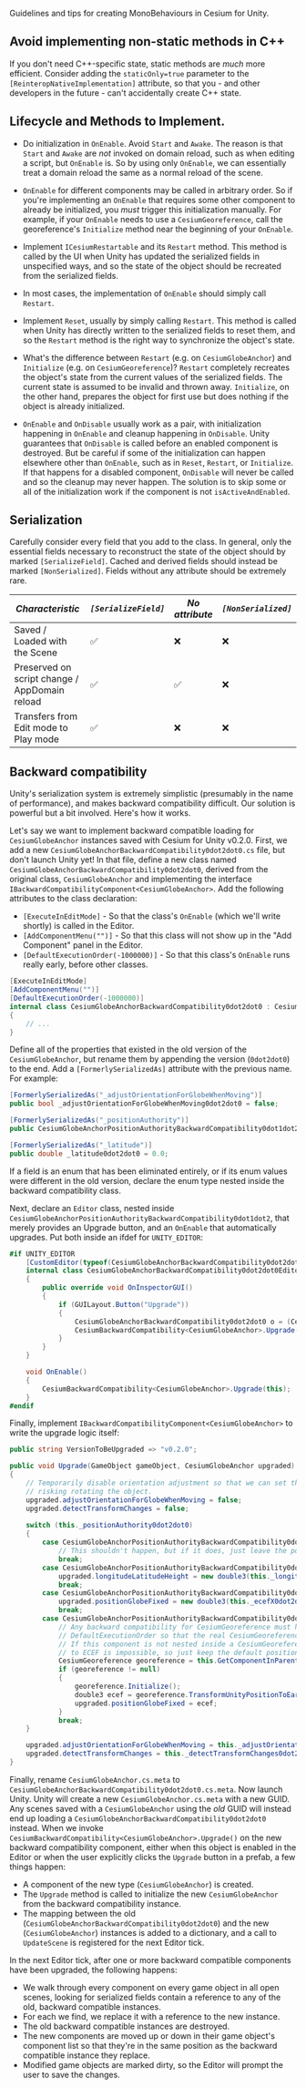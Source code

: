 Guidelines and tips for creating MonoBehaviours in Cesium for Unity.

## Avoid implementing non-static methods in C++

If you don't need C++-specific state, static methods are _much_ more efficient. Consider adding the `staticOnly=true` parameter to the `[ReinteropNativeImplementation]` attribute, so that you - and other developers in the future - can't accidentally create C++ state.

## Lifecycle and Methods to Implement.

* Do initialization in `OnEnable`. Avoid `Start` and `Awake`. The reason is that `Start` and `Awake` are _not_ invoked on domain reload, such as when editing a script, but `OnEnable` is. So by using only `OnEnable`, we can essentially treat a domain reload the same as a normal reload of the scene.

* `OnEnable` for different components may be called in arbitrary order. So if you're implementing an `OnEnable` that requires some other component to already be initialized, you _must_ trigger this initialization manually. For example, if your `OnEnable` needs to use a `CesiumGeoreference`, call the georeference's `Initialize` method near the beginning of your `OnEnable`.

* Implement `ICesiumRestartable` and its `Restart` method. This method is called by the UI when Unity has updated the serialized fields in unspecified ways, and so the state of the object should be recreated from the serialized fields.

* In most cases, the implementation of `OnEnable` should simply call `Restart`.

* Implement `Reset`, usually by simply calling `Restart`. This method is called when Unity has directly written to the serialized fields to reset them, and so the `Restart` method is the right way to synchronize the object's state.

* What's the difference between `Restart` (e.g. on `CesiumGlobeAnchor`) and `Initialize` (e.g. on `CesiumGeoreference`)? `Restart` completely recreates the object's state from the current values of the serialized fields. The current state is assumed to be invalid and thrown away. `Initialize`, on the other hand, prepares the object for first use but does nothing if the object is already initialized.

* `OnEnable` and `OnDisable` usually work as a pair, with initialization happening in `OnEnable` and cleanup happening in `OnDisable`. Unity guarantees that `OnDisable` is called before an enabled component is destroyed. But be careful if some of the initialization can happen elsewhere other than `OnEnable`, such as in `Reset`, `Restart`, or `Initialize`. If that happens for a disabled component, `OnDisable` will never be called and so the cleanup may never happen. The solution is to skip some or all of the initialization work if the component is not `isActiveAndEnabled`.


## Serialization

Carefully consider every field that you add to the class. In general, only the essential fields necessary to reconstruct the state of the object should by marked `[SerializeField]`. Cached and derived fields should instead be marked `[NonSerialized]`. Fields without any attribute should be extremely rare.

| *Characteristic*              | *`[SerializeField]`* | *No attribute* | *`[NonSerialized]`* |
|-------------------------------|----------------------|--------------|-------------------|
| Saved / Loaded with the Scene | ✅                   | ❌          | ❌                |
| Preserved on script change / AppDomain reload | ✅   | ✅          | ❌                |
| Transfers from Edit mode to Play mode      | ✅   | ❌          | ❌                |

## Backward compatibility

Unity's serialization system is extremely simplistic (presumably in the name of performance), and makes backward compatibility difficult. Our solution is powerful but a bit involved. Here's how it works.

Let's say we want to implement backward compatible loading for `CesiumGlobeAnchor` instances saved with Cesium for Unity v0.2.0. First, we add a new `CesiumGlobeAnchorBackwardCompatibility0dot2dot0.cs` file, but don't launch Unity yet! In that file, define a new class named `CesiumGlobeAnchorBackwardCompatibility0dot2dot0`, derived from the original class, `CesiumGlobeAnchor` and implementing the interface `IBackwardCompatibilityComponent<CesiumGlobeAnchor>`. Add the following attributes to the class declaration:

* `[ExecuteInEditMode]` - So that the class's `OnEnable` (which we'll write shortly) is called in the Editor.
* `[AddComponentMenu("")]` - So that this class will not show up in the "Add Component" panel in the Editor.
* `[DefaultExecutionOrder(-1000000)]` - So that this class's `OnEnable` runs really early, before other classes.

```cs
[ExecuteInEditMode]
[AddComponentMenu("")]
[DefaultExecutionOrder(-1000000)]
internal class CesiumGlobeAnchorBackwardCompatibility0dot2dot0 : CesiumGlobeAnchor, IBackwardCompatibilityComponent<CesiumGlobeAnchor>
{
    // ...
}
```

Define all of the properties that existed in the old version of the `CesiumGlobeAnchor`, but rename them by appending the version (`0dot2dot0`) to the end. Add a `[FormerlySerializedAs]` attribute with the previous name. For example:

```cs
[FormerlySerializedAs("_adjustOrientationForGlobeWhenMoving")]
public bool _adjustOrientationForGlobeWhenMoving0dot2dot0 = false;

[FormerlySerializedAs("_positionAuthority")]
public CesiumGlobeAnchorPositionAuthorityBackwardCompatibility0dot1dot2 _positionAuthority0dot2dot0 = CesiumGlobeAnchorPositionAuthorityBackwardCompatibility0dot1dot2.None;

[FormerlySerializedAs("_latitude")]
public double _latitude0dot2dot0 = 0.0;
```

If a field is an enum that has been eliminated entirely, or if its enum values were different in the old version, declare the enum type nested inside the backward compatibility class.

Next, declare an `Editor` class, nested inside `CesiumGlobeAnchorPositionAuthorityBackwardCompatibility0dot1dot2`, that merely provides an Upgrade button, and an `OnEnable` that automatically upgrades. Put both inside an ifdef for `UNITY_EDITOR`:

```cs
#if UNITY_EDITOR
    [CustomEditor(typeof(CesiumGlobeAnchorBackwardCompatibility0dot2dot0))]
    internal class CesiumGlobeAnchorBackwardCompatibility0dot2dot0Editor : Editor
    {
        public override void OnInspectorGUI()
        {
            if (GUILayout.Button("Upgrade"))
            {
                CesiumGlobeAnchorBackwardCompatibility0dot2dot0 o = (CesiumGlobeAnchorBackwardCompatibility0dot2dot0)this.target;
                CesiumBackwardCompatibility<CesiumGlobeAnchor>.Upgrade(o);
            }
        }
    }

    void OnEnable()
    {
        CesiumBackwardCompatibility<CesiumGlobeAnchor>.Upgrade(this);
    }
#endif
```

Finally, implement `IBackwardCompatibilityComponent<CesiumGlobeAnchor>` to write the upgrade logic itself:

```cs
public string VersionToBeUpgraded => "v0.2.0";

public void Upgrade(GameObject gameObject, CesiumGlobeAnchor upgraded)
{
    // Temporarily disable orientation adjustment so that we can set the position without
    // risking rotating the object.
    upgraded.adjustOrientationForGlobeWhenMoving = false;
    upgraded.detectTransformChanges = false;
    
    switch (this._positionAuthority0dot2dot0)
    {
        case CesiumGlobeAnchorPositionAuthorityBackwardCompatibility0dot1dot2.None:
            // This shouldn't happen, but if it does, just leave the position at the default.
            break;
        case CesiumGlobeAnchorPositionAuthorityBackwardCompatibility0dot1dot2.LongitudeLatitudeHeight:
            upgraded.longitudeLatitudeHeight = new double3(this._longitude0dot2dot0, this._latitude0dot2dot0, this._height0dot2dot0);
            break;
        case CesiumGlobeAnchorPositionAuthorityBackwardCompatibility0dot1dot2.EarthCenteredEarthFixed:
            upgraded.positionGlobeFixed = new double3(this._ecefX0dot2dot0, this._ecefY0dot2dot0, this._ecefZ0dot2dot0);
            break;
        case CesiumGlobeAnchorPositionAuthorityBackwardCompatibility0dot1dot2.UnityCoordinates:
            // Any backward compatibility for CesiumGeoreference must have a more negative
            // DefaultExecutionOrder so that the real CesiumGeoreference is created first.
            // If this component is not nested inside a CesiumGeoreference, converting Unity coordinates
            // to ECEF is impossible, so just keep the default position.
            CesiumGeoreference georeference = this.GetComponentInParent<CesiumGeoreference>();
            if (georeference != null)
            {
                georeference.Initialize();
                double3 ecef = georeference.TransformUnityPositionToEarthCenteredEarthFixed(new double3(this._unityX0dot2dot0, this._unityY0dot2dot0, this._unityZ0dot2dot0));
                upgraded.positionGlobeFixed = ecef;
            }
            break;
    }

    upgraded.adjustOrientationForGlobeWhenMoving = this._adjustOrientationForGlobeWhenMoving0dot2dot0;
    upgraded.detectTransformChanges = this._detectTransformChanges0dot2dot0;
}
```

Finally, rename `CesiumGlobeAnchor.cs.meta` to `CesiumGlobeAnchorBackwardCompatibility0dot2dot0.cs.meta`. Now launch Unity. Unity will create a new `CesiumGlobeAnchor.cs.meta` with a new GUID. Any scenes saved with a `CesiumGlobeAnchor` using the _old_ GUID will instead end up loading a `CesiumGlobeAnchorBackwardCompatibility0dot2dot0` instead. When we invoke `CesiumBackwardCompatibility<CesiumGlobeAnchor>.Upgrade()` on the new backward compatibility component, either when this object is enabled in the Editor or when the user explicitly clicks the `Upgrade` button in a prefab, a few things happen:

* A component of the new type (`CesiumGlobeAnchor`) is created.
* The `Upgrade` method is called to initialize the new `CesiumGlobeAnchor` from the backward compatibility instance.
* The mapping between the old (`CesiumGlobeAnchorBackwardCompatibility0dot2dot0`) and the new (`CesiumGlobeAnchor`) instances is added to a dictionary, and a call to `UpdateScene` is registered for the next Editor tick.

In the next Editor tick, after one or more backward compatible components have been upgraded, the following happens:

* We walk through every component on every game object in all open scenes, looking for serialized fields contain a reference to any of the old, backward compatible instances.
* For each we find, we replace it with a reference to the new instance.
* The old backward compatible instances are destroyed.
* The new components are moved up or down in their game object's component list so that they're in the same position as the backward compatible instance they replace.
* Modified game objects are marked dirty, so the Editor will prompt the user to save the changes.
